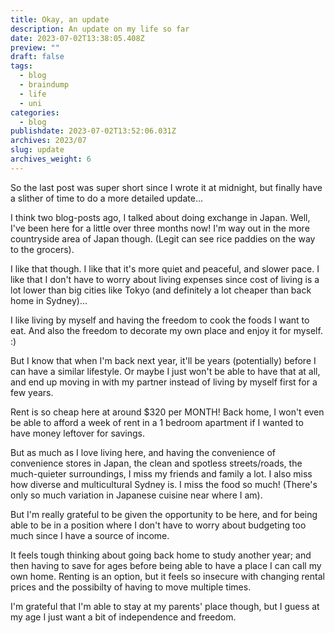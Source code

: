 ```yaml
---
title: Okay, an update
description: An update on my life so far
date: 2023-07-02T13:38:05.408Z
preview: ""
draft: false
tags:
  - blog
  - braindump
  - life
  - uni
categories:
  - blog
publishdate: 2023-07-02T13:52:06.031Z
archives: 2023/07
slug: update
archives_weight: 6
---
```


So the last post was super short since I wrote it at midnight, but finally have a slither of time to do a more detailed update...

I think two blog-posts ago, I talked about doing exchange in Japan.
Well, I've been here for a little over three months now! I'm way out in the more countryside area of Japan though. (Legit can see rice paddies on the way to the grocers).

I like that though. I like that it's more quiet and peaceful, and slower pace. I like that I don't have to worry about living expenses since cost of living is a lot lower than big cities like Tokyo (and definitely a lot cheaper than back home in Sydney)...

I like living by myself and having the freedom to cook the foods I want to eat. And also the freedom to decorate my own place and enjoy it for myself. :)

<!--more-->

But I know that when I'm back next year, it'll be years (potentially) before I can have a similar lifestyle. Or maybe I just won't be able to have that at all, and end up moving in with my partner instead of living by myself first for a few years.

Rent is so cheap here at around $320 per MONTH! Back home, I won't even be able to afford a week of rent in a 1 bedroom apartment if I wanted to have money leftover for savings.

But as much as I love living here, and having the convenience of convenience stores in Japan, the clean and spotless streets/roads, the much-quieter surroundings, I miss my friends and family a lot. I also miss how diverse and multicultural Sydney is. I miss the food so much! (There's only so much variation in Japanese cuisine near where I am).

But I'm really grateful to be given the opportunity to be here, and for being able to be in a position where I don't have to worry about budgeting too much since I have a source of income.

It feels tough thinking about going back home to study another year; and then having to save for ages before being able to have a place I can call my own home. Renting is an option, but it feels so insecure with changing rental prices and the possibilty of having to move multiple times.

I'm grateful that I'm able to stay at my parents' place though, but I guess at my age I just want a bit of independence and freedom.